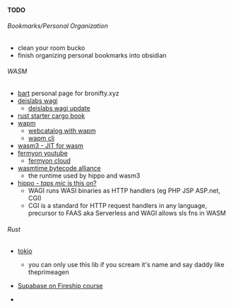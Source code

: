 #### TODO

###### Bookmarks/Personal Organization
- clean your room bucko
- finish organizing personal bookmarks into obsidian
###### WASM
- [bart](https://github.com/bronifty/bartholomew) personal page for bronifty.xyz
- [deislabs wagi](https://deislabs.io/posts/introducing-wagi-easiest-way-to-build-webassembly-microservices/)
	- [deislabs wagi update](https://deislabs.io/posts/wagi-updates/)
- [rust starter cargo book](https://doc.rust-lang.org/cargo/getting-started/first-steps.html)
- [wapm](https://wapm.io/)
	- [webcatalog with wapm](https://webcatalog.io/apps/wapm/)
	- [wapm cli](https://github.com/bronifty/wapm-cli)
- [wasm3 - JIT for wasm](https://github.com/bronifty/wasm3)
- [fermyon youtube](https://www.youtube.com/channel/UCGgsMYwLxmIgv1lXaActZqw)
	- [fermyon cloud](https://developer.fermyon.com/)
- [wasmtime bytecode alliance](https://docs.wasmtime.dev/introduction.html)
	- the runtime used by hippo and wasm3
- [hippo - *taps mic* is this on?](https://docs.hippofactory.dev/topics/webassembly/)
	- WAGI runs WASI binaries as HTTP handlers (eg PHP JSP ASP.net, CGI)
	- CGI is a standard for HTTP request handlers in any language, precursor to FAAS aka Serverless and WAGI allows sls fns in WASM
###### Rust
- [tokio](https://tokio.rs/)
	- you can only use this lib if you scream it's name and say daddy like theprimeagen



- [Supabase on Fireship course](https://fireship.io/courses/supabase/)
- 

